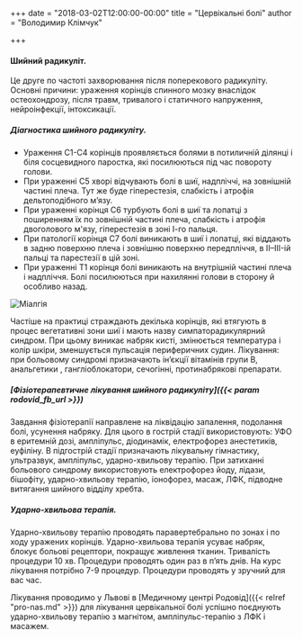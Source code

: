 +++
date = "2018-03-02T12:00:00-00:00"
title = "Цервікальні болі"
author = "Володимир Клімчук"

+++
 

#### Шийний радикуліт.

Це друге по частоті захворювання після поперекового радикуліту.
Основні причини: ураження корінців спинного мозку внаслідок остеохондрозу, після травм, тривалого і статичного напруження, нейроінфекції, інтоксикації.
##### Діагностика шийного радикуліту.

* Ураження С1-С4 корінців проявляється болями в потиличній ділянці і біля сосцевидного паростка, які посилюються під час повороту голови.
* При ураженні С5 хворі відчувають болі в шиї, надпліччі, на зовнішній частині плеча. Тут же буде гіперестезія, слабкість і атрофія дельтоподібного м’язу.
* При ураженні корінця С6 турбують болі в шиї та лопатці з поширенням їх по зовнішній частині плеча, слабкість і атрофія двоголового м'язу, гіперестезія в зоні І-го пальця.
* При патології корінця С7 болі виникають в шиї і лопатці, які віддають в задню поверхню плеча і зовнішню поверхню передпліччя, в II–III-ій пальці та парестезії в цій зоні.
* При ураженні Т1 корінця болі виникають на внутрішній частині плеча і надпліччя. Болі посилюються при нахилянні голови в сторону й особливо назад.


![Міалгія](/images/mialgia.jpg)


Частіше на практиці страждають декілька корінців, які втягують в процес вегетативні зони шиї і мають назву симпаторадикулярний синдром. При цьому виникає набряк кисті, змінюється температура і колір шкіри, зменшується пульсація периферичних судин.
Лікування: при больовому синдромі призначають ін’єкції вітамінів групи B, анальгетики , гангліоблокатори, сечогінні, протинабрякові препарати.

##### [Фізіотерапевтичне лікування шийного радикуліту]({{< param   rodovid_fb_url >}})

Завдання фізіотерапії направлене на ліквідацію запалення, подолання болі, усунення набряку. Для цього в гострій стадії використовують: УФО в еритемній дозі, ампліпульс, діодинамік, електрофорез анестетиків, еуфіліну. В підгострій стадії призначають лікувальну гімнастику, ультразвук, ампліпульс, ударно-хвильову терапію. При затиханні больового синдрому використовують електрофорез йоду, лідази, бішофіту, ударно-хвильову терапію, іонофорез, масаж, ЛФК, підводне витягання шийного відділу хребта.

##### Ударно-хвильова терапія.

 Ударно-хвильову терапію проводять паравертебрально по  зонах і по ходу уражених корінців. Ударно-хвильова терапія усуває набряк, блокує больові рецептори, покращує живлення тканин. Тривалість процедури 10 хв. Процедури проводять один раз в п’ять днів. На курс лікування потрібно 7-9 процедур. Процедури проводять у зручний для вас час.

Лікування проводимо у Львові в [Медичному центрі Родовід]({{< relref "pro-nas.md" >}})  для лікування цервікальної болі успішно поєднують ударно-хвильову терапію з магнітом, ампліпульс-терапію з ЛФК і масажем. 

 



